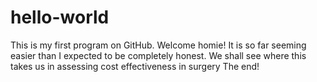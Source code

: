# hello-world
This is my first program on GitHub. Welcome homie!
It is so far seeming easier than I expected to be completely honest.
We shall see where this takes us in assessing cost effectiveness in surgery
The end!
